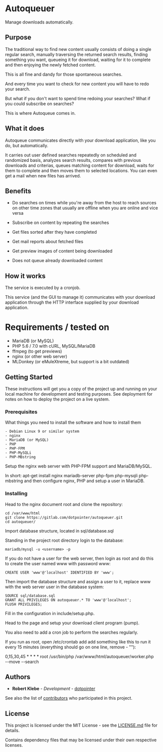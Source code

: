 # Autoqueuer

Manage downloads automatically.

## Purpose

The traditional way to find new content usually consists of doing 
a single regular search, manually traversing the returned search 
results, finding something you want, queueing it for download, 
waiting for it to complete and then enjoying the newly fetched content.

This is all fine and dandy for those spontaneous searches.

And every time you want to check for new content you will 
have to redo your search.

But what if you don't want to spend time redoing your searches?
What if you could subscribe on searches?

This is where Autoqueue comes in.

## What it does

Autoqueue communicates directly with your download application, 
like you do, but automatically.

It carries out user defined searches repeatedly on scheduled 
and randomized basis, analyzes search results, compares with 
previous downloads and criterias, queues matching content for 
download, waits for them to complete and then moves them to 
selected locations. You can even get a mail when new files 
has arrived.

## Benefits

* Do searches on times while you're away from the host to 
  reach sources on other time zones that usually are offline
  when you are online and vice versa

* Subscribe on content by repeating the searches

* Get files sorted after they have completed

* Get mail reports about fetched files

* Get preview images of content being downloaded

* Does not queue already downloaded content

## How it works

The service is executed by a cronjob.

This service (and the GUI to manage it) communicates with your 
download application through the HTTP interface supplied by 
your download application.

# Requirements / tested on

-  MariaDB (or MySQL)
-  PHP 5.6 / 7.0 with cURL, MySQL/MariaDB
-  ffmpeg (to get previews)
-  nginx (or other web server)
-  MLDonkey (or eMuleXtreme, but support is a bit outdated)

## Getting Started

These instructions will get you a copy of the project up and running on your
local machine for development and testing purposes. See deployment for notes on
how to deploy the project on a live system.

### Prerequisites

What things you need to install the software and how to install them

```
- Debian Linux 9 or similar system
- nginx
- MariaDB (or MySQL)
- PHP
- PHP-FPM
- PHP-MySQLi
- PHP-MBstring
```

Setup the nginx web server with PHP-FPM support and MariaDB/MySQL.

In short: apt-get install nginx mariadb-server php-fpm php-mysqli php-mbstring
and then configure nginx, PHP and setup a user in MariaDB.

### Installing

Head to the nginx document root and clone the repository:

```
cd /var/www/html
git clone https://gitlab.com/dotpointer/autoqueuer.git
cd autoqueuer/
```

Import database structure, located in sql/database.sql

Standing in the project root directory login to the database:

```
mariadb/mysql -u <username> -p

```

If you do not have a user for the web server, then login as root and do
this to create the user named www with password www:

```
CREATE USER 'www'@'localhost' IDENTIFIED BY 'www';
```

Then import the database structure and assign a user to it, replace
www with the web server user in the database system:
```
SOURCE sql/database.sql
GRANT ALL PRIVILEGES ON autoqueuer.* TO 'www'@'localhost';
FLUSH PRIVILEGES;
```

Fill in the configuration in include/setup.php.

Head to the page and setup your download client program (pump).

You also need to add a cron job to perform the searches regularly.

If you run as root, open /etc/crontab add add something like this to run 
it every 15 minutes (everything should go on one line, remove - "\"):

0,15,30,45 * * * * root /usr/bin/php /var/www/html/autoqueuer/worker.php \
--move --search

## Authors

* **Robert Klebe** - *Development* - [dotpointer](https://gitlab.com/dotpointer)

See also the list of
[contributors](https://gitlab.com/dotpointer/autoqueuer/contributors)
who participated in this project.

## License

This project is licensed under the MIT License - see the
[LICENSE.md](LICENSE.md) file for details.

Contains dependency files that may be licensed under their own respective
licenses.
